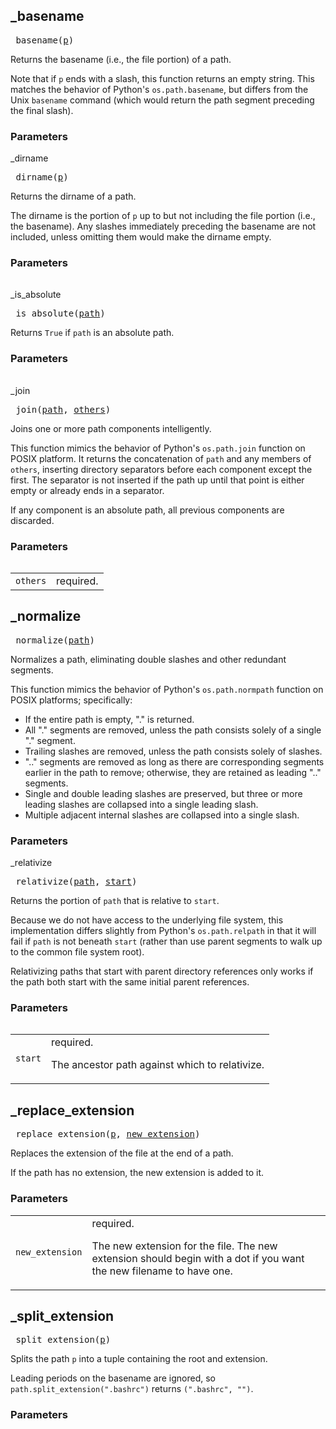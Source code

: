 ## _basename

<pre>
_basename(<a href="#_basename-p">p</a>)
</pre>

Returns the basename (i.e., the file portion) of a path.

Note that if `p` ends with a slash, this function returns an empty string.
This matches the behavior of Python's `os.path.basename`, but differs from
the Unix `basename` command (which would return the path segment preceding
the final slash).


### Parameters

<table class="params-table">
  <colgroup>
    <col class="col-param" />
    <col class="col-description" />
  </colgroup>
  <tbody>
    <tr id="_basename-p>
      <td><code>p</code></td>
      <td>
        required.
        <p>
          The path whose basename should be returned.
        </p>
      </td>
    </tr>
  </tbody>
</table>


## _dirname

<pre>
_dirname(<a href="#_dirname-p">p</a>)
</pre>

Returns the dirname of a path.

The dirname is the portion of `p` up to but not including the file portion
(i.e., the basename). Any slashes immediately preceding the basename are not
included, unless omitting them would make the dirname empty.


### Parameters

<table class="params-table">
  <colgroup>
    <col class="col-param" />
    <col class="col-description" />
  </colgroup>
  <tbody>
    <tr id="_dirname-p>
      <td><code>p</code></td>
      <td>
        required.
        <p>
          The path whose dirname should be returned.
        </p>
      </td>
    </tr>
  </tbody>
</table>


## _is_absolute

<pre>
_is_absolute(<a href="#_is_absolute-path">path</a>)
</pre>

Returns `True` if `path` is an absolute path.

### Parameters

<table class="params-table">
  <colgroup>
    <col class="col-param" />
    <col class="col-description" />
  </colgroup>
  <tbody>
    <tr id="_is_absolute-path>
      <td><code>path</code></td>
      <td>
        required.
        <p>
          A path (which is a string).
        </p>
      </td>
    </tr>
  </tbody>
</table>


## _join

<pre>
_join(<a href="#_join-path">path</a>, <a href="#_join-others">others</a>)
</pre>

Joins one or more path components intelligently.

This function mimics the behavior of Python's `os.path.join` function on POSIX
platform. It returns the concatenation of `path` and any members of `others`,
inserting directory separators before each component except the first. The
separator is not inserted if the path up until that point is either empty or
already ends in a separator.

If any component is an absolute path, all previous components are discarded.


### Parameters

<table class="params-table">
  <colgroup>
    <col class="col-param" />
    <col class="col-description" />
  </colgroup>
  <tbody>
    <tr id="_join-path>
      <td><code>path</code></td>
      <td>
        required.
        <p>
          A path segment.
        </p>
      </td>
    </tr>
    <tr id="_join-others>
      <td><code>others</code></td>
      <td>
        required.
      </td>
    </tr>
  </tbody>
</table>


## _normalize

<pre>
_normalize(<a href="#_normalize-path">path</a>)
</pre>

Normalizes a path, eliminating double slashes and other redundant segments.

This function mimics the behavior of Python's `os.path.normpath` function on
POSIX platforms; specifically:

- If the entire path is empty, "." is returned.
- All "." segments are removed, unless the path consists solely of a single
  "." segment.
- Trailing slashes are removed, unless the path consists solely of slashes.
- ".." segments are removed as long as there are corresponding segments
  earlier in the path to remove; otherwise, they are retained as leading ".."
  segments.
- Single and double leading slashes are preserved, but three or more leading
  slashes are collapsed into a single leading slash.
- Multiple adjacent internal slashes are collapsed into a single slash.


### Parameters

<table class="params-table">
  <colgroup>
    <col class="col-param" />
    <col class="col-description" />
  </colgroup>
  <tbody>
    <tr id="_normalize-path>
      <td><code>path</code></td>
      <td>
        required.
        <p>
          A path.
        </p>
      </td>
    </tr>
  </tbody>
</table>


## _relativize

<pre>
_relativize(<a href="#_relativize-path">path</a>, <a href="#_relativize-start">start</a>)
</pre>

Returns the portion of `path` that is relative to `start`.

Because we do not have access to the underlying file system, this
implementation differs slightly from Python's `os.path.relpath` in that it
will fail if `path` is not beneath `start` (rather than use parent segments to
walk up to the common file system root).

Relativizing paths that start with parent directory references only works if
the path both start with the same initial parent references.


### Parameters

<table class="params-table">
  <colgroup>
    <col class="col-param" />
    <col class="col-description" />
  </colgroup>
  <tbody>
    <tr id="_relativize-path>
      <td><code>path</code></td>
      <td>
        required.
        <p>
          The path to relativize.
        </p>
      </td>
    </tr>
    <tr id="_relativize-start>
      <td><code>start</code></td>
      <td>
        required.
        <p>
          The ancestor path against which to relativize.
        </p>
      </td>
    </tr>
  </tbody>
</table>


## _replace_extension

<pre>
_replace_extension(<a href="#_replace_extension-p">p</a>, <a href="#_replace_extension-new_extension">new_extension</a>)
</pre>

Replaces the extension of the file at the end of a path.

If the path has no extension, the new extension is added to it.


### Parameters

<table class="params-table">
  <colgroup>
    <col class="col-param" />
    <col class="col-description" />
  </colgroup>
  <tbody>
    <tr id="_replace_extension-p>
      <td><code>p</code></td>
      <td>
        required.
        <p>
          The path whose extension should be replaced.
        </p>
      </td>
    </tr>
    <tr id="_replace_extension-new_extension>
      <td><code>new_extension</code></td>
      <td>
        required.
        <p>
          The new extension for the file. The new extension should
    begin with a dot if you want the new filename to have one.
        </p>
      </td>
    </tr>
  </tbody>
</table>


## _split_extension

<pre>
_split_extension(<a href="#_split_extension-p">p</a>)
</pre>

Splits the path `p` into a tuple containing the root and extension.

Leading periods on the basename are ignored, so
`path.split_extension(".bashrc")` returns `(".bashrc", "")`.


### Parameters

<table class="params-table">
  <colgroup>
    <col class="col-param" />
    <col class="col-description" />
  </colgroup>
  <tbody>
    <tr id="_split_extension-p>
      <td><code>p</code></td>
      <td>
        required.
        <p>
          The path whose root and extension should be split.
        </p>
      </td>
    </tr>
  </tbody>
</table>



